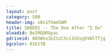 ```yaml
---
layout: post 
category: S08 
header-img: x8n1fGmmSWM 
title: S08E01 -- The One After "I Do" 
oloadid: BeIMQQRXpac 
gdriveid: 0B5Whx3bISzC5ci1hUzg5VWlTTjg 
bgcolor: 01617B
--- 
```

<!--more--> 
